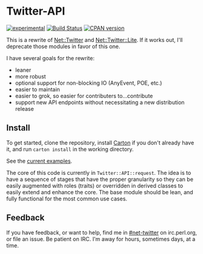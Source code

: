 Twitter-API
===========
[![experimental](http://badges.github.io/stability-badges/dist/experimental.svg)](http://github.com/badges/stability-badges) [![Build Status](https://travis-ci.org/semifor/Twitter-API.svg?branch=master)](https://travis-ci.org/semifor/Twitter-API) [![CPAN version](https://badge.fury.io/pl/Twitter-API.svg)](https://badge.fury.io/pl/Twitter-API)

This is a rewrite of [Net::Twitter][1] and [Net::Twitter::Lite][2]. If it works out, I'll deprecate those modules in favor of this one.

I have several goals for the rewrite:
* leaner
* more robust
* optional support for non-blocking IO (AnyEvent, POE, etc.)
* easier to maintain
* easier to grok, so easier for contributers to…contribute
* support new API endpoints without necessitating a new distribution release

Install
-------

To get started, clone the repository, install [Carton][3] if you don't already have it, and run `carton install` in the working directory.

See the [current examples](examples).

The core of this code is currently in `Twitter::API::request`. The idea is to have a sequence of stages that have the proper granularity so they can be easily augmented with roles (traits) or overridden in derived classes to easily extend and enhance the core. The base module should be lean, and fully functional for the most common use cases.

Feedback
--------

If you have feedback, or want to help, find me in [#net-twitter][4] on irc.perl.org, or file an issue. Be patient on IRC. I'm away for hours, sometimes days, at a time.

[1]: http://metacpan.org/pod/Net::Twitter
[2]: http://metacpan.org/pod/Net::Twitter::Lite
[3]: http://metacpan.org/pod/Carton
[4]: irc:://irc.perl.org#net-twitter
